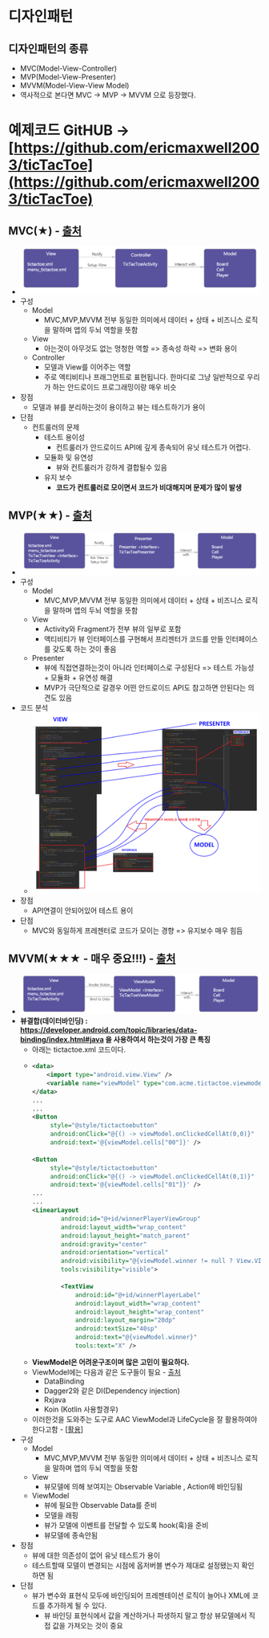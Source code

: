 디자인패턴
===
디자인패턴의 종류
---
* MVC(Model-View-Controller)
* MVP(Model-View-Presenter)
* MVVM(Model-View-View Model)
* 역사적으로 본다면 MVC -> MVP -> MVVM 으로 등장했다.

# 예제코드 GitHUB -> [https://github.com/ericmaxwell2003/ticTacToe](https://github.com/ericmaxwell2003/ticTacToe)
MVC(★) - [출처](https://academy.realm.io/kr/posts/eric-maxwell-mvc-mvp-and-mvvm-on-android/)
---
* ![](/img/MVC.png)
* 구성
  * Model
    * MVC,MVP,MVVM 전부 동일한 의미에서 데이터 + 상태 + 비즈니스 로직을 말하며 앱의 두뇌 역할을 뜻함
  * View
    * 아는것이 아무것도 없는 멍청한 역할 => 종속성 하락 => 변화 용이
  * Controller
    * 모델과 View를 이어주는 역할
    * 주로 액티비티나 프래그먼트로 표현됩니다. 한마디로 그냥 일반적으로 우리가 하는 안드로이드 프로그래밍이랑 매우 비슷
* 장점
  * 모델과 뷰를 분리하는것이 용이하고 뷰는 테스트하기가 용이
* 단점
  * 컨트룰러의 문제
    * 테스트 용이성
      * 컨트룰러가 안드로이드 API에 깊게 종속되어 유닛 테스트가 어렵다.
    * 모듈화 및 유연성
      * 뷰와 컨트룰러가 강하게 결합될수 있음
    * 유지 보수
      * **코드가 컨트룰러로 모이면서 코드가 비대해지며 문제가 많이 발생**
      
MVP(★★) - [출처](https://academy.realm.io/kr/posts/eric-maxwell-mvc-mvp-and-mvvm-on-android/)
---
* ![](/img/MVP.png)
* 구성
  * Model
    * MVC,MVP,MVVM 전부 동일한 의미에서 데이터 + 상태 + 비즈니스 로직을 말하며 앱의 두뇌 역할을 뜻함
  * View
    * Activity와 Fragment가 전부 뷰의 일부로 포함
    * 액티비티가 뷰 인터페이스를 구현해서 프리젠터가 코드를 만들 인터페이스를 갖도록 하는 것이 좋음
  * Presenter
    * 뷰에 직접연결하는것이 아니라 인터페이스로 구성된다 => 테스트 가능성 + 모듈화 + 유연성 해결
    * MVP가 극단적으로 갈경우 어떤 안드로이드 API도 참고하면 안된다는 의견도 있음
* 코드 분석
  * ![](/img/MVPCODE.png)
* 장점
  * API연결이 안되어있어 테스트 용이
* 단점
  * MVC와 동일하게 프레젠터로 코드가 모이는 경향 => 유지보수 매우 힘듬
  
MVVM(★★★ - 매우 중요!!!) - [출처](https://academy.realm.io/kr/posts/eric-maxwell-mvc-mvp-and-mvvm-on-android/)
---
* ![](/img/MVVM.png)
* **뷰결합(데이터바인딩) : https://developer.android.com/topic/libraries/data-binding/index.html#java 을 사용하여서 하는것이 가장 큰 특징**
  * 아래는 tictactoe.xml 코드이다.
  * ```xml
    <data>
        <import type="android.view.View" />
        <variable name="viewModel" type="com.acme.tictactoe.viewmodel.TicTacToeViewModel" />
    </data>
    ...
    ...
    <Button
         style="@style/tictactoebutton"
         android:onClick="@{() -> viewModel.onClickedCellAt(0,0)}"
         android:text='@{viewModel.cells["00"]}' />
         
    <Button
         style="@style/tictactoebutton"
         android:onClick="@{() -> viewModel.onClickedCellAt(0,1)}"
         android:text='@{viewModel.cells["01"]}' />
    ...
    ...
    <LinearLayout
            android:id="@+id/winnerPlayerViewGroup"
            android:layout_width="wrap_content"
            android:layout_height="match_parent"
            android:gravity="center"
            android:orientation="vertical"
            android:visibility="@{viewModel.winner != null ? View.VISIBLE : View.GONE}"
            tools:visibility="visible">

            <TextView
                android:id="@+id/winnerPlayerLabel"
                android:layout_width="wrap_content"
                android:layout_height="wrap_content"
                android:layout_margin="20dp"
                android:textSize="40sp"
                android:text="@{viewModel.winner}"
                tools:text="X" />
   * **ViewModel은 어려운구조이며 많은 고민이 필요하다.**
   * ViewModel에는 다음과 같은 도구들이 필요 - [출처](https://thdev.tech/androiddev/2018/08/05/Android-Architecture-Components-ViewModel-Inject/)
     * DataBinding
     * Dagger2와 같은 DI(Dependency injection)
     * Rxjava
     * Koin (Kotlin 사용할경우)
   * 이러한것을 도와주는 도구로 AAC ViewModel과 LifeCycle을 잘 활용하여야 한다고함 - [[활용](https://thdev.tech/androiddev/2018/08/05/Android-Architecture-Components-ViewModel-Inject/)]
* 구성
  * Model
    * MVC,MVP,MVVM 전부 동일한 의미에서 데이터 + 상태 + 비즈니스 로직을 말하며 앱의 두뇌 역할을 뜻함 
  * View
    * 뷰모델에 의해 보여지는 Observable Variable , Action에 바인딩됨
  * ViewModel
    * 뷰에 필요한 Observable Data를 준비
    * 모델을 래핑
    * 뷰가 모델에 이벤트를 전달할 수 있도록 hook(훅)을 준비
    * 뷰모델에 종속안됨
* 장점
  * 뷰에 대한 의존성이 없어 유닛 테스트가 용이
  * 테스트할때 모델이 변경되는 시점에 옵저버블 변수가 제대로 설정됐는지 확인하면 됨
* 단점
  * 뷰가 변수와 표현식 모두에 바인딩되어 프레젠테이션 로직이 늘어나 XML에 코드를 추가하게 될 수 있다.
    * 뷰 바인딩 표현식에서 값을 계산하거나 파생하지 말고 항상 뷰모델에서 직접 값을 가져오는 것이 중요
